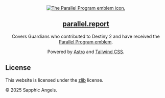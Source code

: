 <div align="center">
  <a href="https://arciniega.one" title="arciniega.one">
    <img 
      src="public/favicon.png" 
      alt="The Parallel Program emblem icon."
      title="The Parallel Program emblem icon." 
    />
    <h2>parallel.report</h2>
  </a>

  <p>
    Covers Guardians who contributed to Destiny 2 and have received the <a href="https://destinyemblemcollector.com/emblem?id=3936625542" title="Parallel Program emblem info">Parallel Program emblem</a>.
  </p>

  <p>
    Powered by <a href="https://astro.build" title="Astro">Astro</a> 
    and <a href="https://tailwindcss.com" title="Tailwind CSS">Tailwind CSS</a>.
  </p>
</div>

## License

This website is licensed under the [zlib][license] license.

&copy; 2025 Sapphic Angels.

[license]: https://github.com/SapphicMoe/parallel.report/blob/main/LICENSE 'zlib License'
